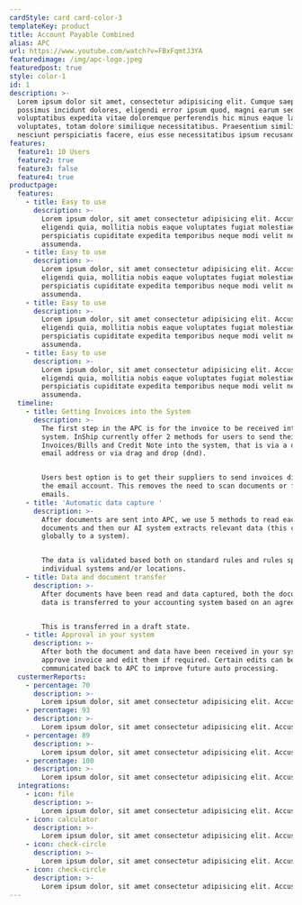 ```yaml
---
cardStyle: card card-color-3
templateKey: product
title: Account Payable Combined
alias: APC
url: https://www.youtube.com/watch?v=FBxFqmtJ3YA
featuredimage: /img/apc-logo.jpeg
featuredpost: true
style: color-1
id: 1
description: >-
  Lorem ipsum dolor sit amet, consectetur adipisicing elit. Cumque saepe
  possimus incidunt dolores, eligendi error ipsum quod, magni earum sed delectus
  voluptatibus expedita vitae doloremque perferendis hic minus eaque laudantium
  voluptates, totam dolore similique necessitatibus. Praesentium similique nulla
  nesciunt perspiciatis facere, eius esse necessitatibus ipsum recusandae
features:
  feature1: 10 Users
  feature2: true
  feature3: false
  feature4: true
productpage:
  features:
    - title: Easy to use
      description: >-
        Lorem ipsum dolor, sit amet consectetur adipisicing elit. Accusantium,
        eligendi quia, mollitia nobis eaque voluptates fugiat molestiae
        perspiciatis cupiditate expedita temporibus neque modi velit nesciunt
        assumenda.
    - title: Easy to use
      description: >-
        Lorem ipsum dolor, sit amet consectetur adipisicing elit. Accusantium,
        eligendi quia, mollitia nobis eaque voluptates fugiat molestiae
        perspiciatis cupiditate expedita temporibus neque modi velit nesciunt
        assumenda.
    - title: Easy to use
      description: >-
        Lorem ipsum dolor, sit amet consectetur adipisicing elit. Accusantium,
        eligendi quia, mollitia nobis eaque voluptates fugiat molestiae
        perspiciatis cupiditate expedita temporibus neque modi velit nesciunt
        assumenda.
    - title: Easy to use
      description: >-
        Lorem ipsum dolor, sit amet consectetur adipisicing elit. Accusantium,
        eligendi quia, mollitia nobis eaque voluptates fugiat molestiae
        perspiciatis cupiditate expedita temporibus neque modi velit nesciunt
        assumenda.                
  timeline:
    - title: Getting Invoices into the System
      description: >-
        The first step in the APC is for the invoice to be received into the
        system. InShip currently offer 2 methods for users to send their
        Invoices/Bills and Credit Note into the system, that is via a dedicated
        email address or via drag and drop (dnd). 


        Users best option is to get their suppliers to send invoices direct to
        the email account. This removes the need to scan documents or forward
        emails.
    - title: 'Automatic data capture '
      description: >-
        After documents are sent into APC, we use 5 methods to read each
        documents and then our AI system extracts relevant data (this can be
        globally to a system).


        The data is validated based both on standard rules and rules specific to
        individual systems and/or locations.
    - title: Data and document transfer
      description: >-
        After documents have been read and data captured, both the document and
        data is transferred to your accounting system based on an agreed method.


        This is transferred in a draft state.
    - title: Approval in your system
      description: >-
        After both the document and data have been received in your system, user
        approve invoice and edit them if required. Certain edits can be
        communicated back to APC to improve future auto processing.
  custermerReports:
    - percentage: 70
      description: >-
        Lorem ipsum dolor, sit amet consectetur adipisicing elit. Accusantium, eligendi quia
    - percentage: 93
      description: >-
        Lorem ipsum dolor, sit amet consectetur adipisicing elit. Accusantium, eligendi quia
    - percentage: 89
      description: >-
        Lorem ipsum dolor, sit amet consectetur adipisicing elit. Accusantium, eligendi quia
    - percentage: 100
      description: >-
        Lorem ipsum dolor, sit amet consectetur adipisicing elit. Accusantium, eligendi quia
  integrations:
    - icon: file
      description: >-
        Lorem ipsum dolor, sit amet consectetur adipisicing elit. Accusantium, eligendi quia, mollitia nobis eaque voluptates fugiat molestiae perspiciatis cupiditate expedita temporibus neque modi velit nesciunt assumenda.
    - icon: calculator
      description: >-
        Lorem ipsum dolor, sit amet consectetur adipisicing elit. Accusantium, eligendi quia, mollitia nobis eaque voluptates fugiat molestiae perspiciatis cupiditate expedita temporibus neque modi velit nesciunt assumenda.
    - icon: check-circle
      description: >-
        Lorem ipsum dolor, sit amet consectetur adipisicing elit. Accusantium, eligendi quia, mollitia nobis eaque voluptates fugiat molestiae perspiciatis cupiditate expedita temporibus neque modi velit nesciunt assumenda.
    - icon: check-circle
      description: >-
        Lorem ipsum dolor, sit amet consectetur adipisicing elit. Accusantium, eligendi quia, mollitia nobis eaque voluptates fugiat molestiae perspiciatis cupiditate expedita temporibus neque modi velit nesciunt assumenda.
---
```

